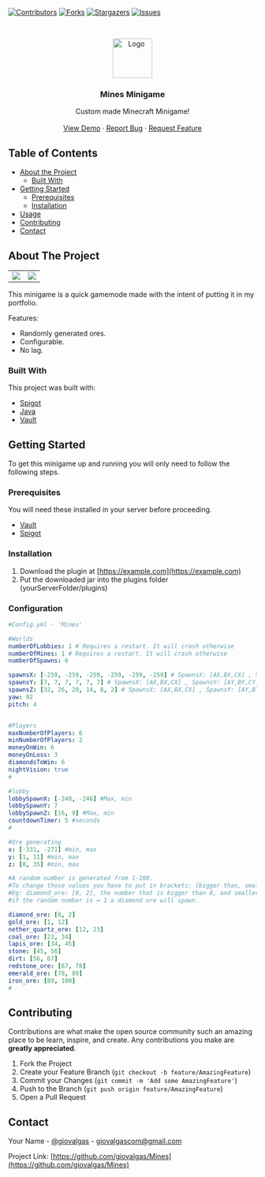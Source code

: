 
<!-- PROJECT SHIELDS -->
<!--
*** I'm using markdown "reference style" links for readability.
*** Reference links are enclosed in brackets [ ] instead of parentheses ( ).
*** See the bottom of this document for the declaration of the reference variables
*** for contributors-url, forks-url, etc. This is an optional, concise syntax you may use.
*** https://www.markdownguide.org/basic-syntax/#reference-style-links
-->

[![Contributors][contributors-shield]][contributors-url]
[![Forks][forks-shield]][forks-url]
[![Stargazers][stars-shield]][stars-url]
[![Issues][issues-shield]][issues-url]


<!-- PROJECT LOGO -->
<br />
<p align="center">
  <a href="https://github.com/giovalgas/Mines">
    <img src="https://static.wikia.nocookie.net/minecraft/images/4/49/DiamondOreNew.png/revision/latest?cb=20190907223256" alt="Logo" width="80" height="80">
  </a>

  <h3 align="center">Mines Minigame</h3>

  <p align="center">
    Custom made Minecraft Minigame!
    <br />
    <br />
    <a href="https://youtu.be/jtKMocVHUZ0">View Demo</a>
    ·
    <a href="https://github.com/giovalgas/Mines/issues">Report Bug</a>
    ·
    <a href="https://github.com/giovalgas/Mines/issues">Request Feature</a>
  </p>
</p>



<!-- TABLE OF CONTENTS -->
## Table of Contents

* [About the Project](#about-the-project)
  * [Built With](#built-with)
* [Getting Started](#getting-started)
  * [Prerequisites](#prerequisites)
  * [Installation](#installation)
* [Usage](#usage)
* [Contributing](#contributing)
* [Contact](#contact)



<!-- ABOUT THE PROJECT -->
## About The Project

<table>
  <tr>
    <td><img src="https://i.gyazo.com/c0e7ac75d1aa75e9fd20bf070abc958c.gif"></td>
    <td><img src="https://i.gyazo.com/608f626fdd470ab7f8ea5e7207e1acba.gif"></td>
  </tr>
 </table>

This minigame is a quick gamemode made with the intent of putting it in my portfolio.

Features:
* Randomly generated ores.
* Configurable.
* No lag.

### Built With
This project was built with: 
* [Spigot](https://www.spigotmc.org/)
* [Java](https://java.com/pt-BR/)
* [Vault](https://dev.bukkit.org/projects/vault)



<!-- GETTING STARTED -->
## Getting Started

To get this minigame up and running you will only need to follow the following steps.

### Prerequisites

You will need these installed in your server before proceeding.

* [Vault](https://dev.bukkit.org/projects/vault)
* [Spigot](https://www.spigotmc.org)

### Installation

1. Download the plugin at [https://example.com](https://example.com)
2. Put the downloaded jar into the plugins folder (yourServerFolder/plugins)

### Configuration

```yaml
#Config.yml - 'Mines'

#Worlds
numberOfLobbies: 1 # Requires a restart. It will crash otherwise
numberOfMines: 1 # Requires a restart. It will crash otherwise
numberOfSpawns: 6

spawnsX: [-259, -259, -259, -259, -259, -259] # SpawnsX: [AX,BX,CX] , SpawnsY: [AY,BY,CY], SpawnsZ: [AZ,BZ,CZ]
spawnsY: [7, 7, 7, 7, 7, 7] # SpawnsX: [AX,BX,CX] , SpawnsY: [AY,BY,CY], SpawnsZ: [AZ,BZ,CZ]
spawnsZ: [32, 26, 20, 14, 8, 2] # SpawnsX: [AX,BX,CX] , SpawnsY: [AY,BY,CY], SpawnsZ: [AZ,BZ,CZ]
yaw: 92
pitch: 4


#Players
maxNumberOfPlayers: 6
minNumberOfPlayers: 2
moneyOnWin: 6
moneyOnLoss: 3
diamondsToWin: 6
nightVision: true
#

#lobby
lobbySpawnX: [-240, -246] #Max, min
lobbySpawnY: 7
lobbySpawnZ: [16, 9] #Max, min
countdownTimer: 5 #seconds
#

#Ore generating
x: [-331, -271] #min, max
y: [1, 11] #min, max
z: [0, 35] #min, max

#A random number is generated from 1-100.
#To change those values you have to put in brackets: [bigger than, smaller than]
#Eg: diamond_ore: [0, 2], the number that is bigger than 0, and smaller than 2 is = 1,
#if the random number is = 1 a diamond ore will spawn.

diamond_ore: [0, 2]
gold_ore: [1, 12]
nether_quartz_ore: [12, 23]
coal_ore: [23, 34]
lapis_ore: [34, 45]
stone: [45, 56]
dirt: [56, 67]
redstone_ore: [67, 78]
emerald_ore: [78, 89]
iron_ore: [89, 100]
#

```

<!-- CONTRIBUTING -->
## Contributing

Contributions are what make the open source community such an amazing place to be learn, inspire, and create. Any contributions you make are **greatly appreciated**.

1. Fork the Project
2. Create your Feature Branch (`git checkout -b feature/AmazingFeature`)
3. Commit your Changes (`git commit -m 'Add some AmazingFeature'`)
4. Push to the Branch (`git push origin feature/AmazingFeature`)
5. Open a Pull Request

<!-- CONTACT -->
## Contact

Your Name - [@giovalgas](https://twitter.com/giovalgas) - giovalgascom@gmail.com

Project Link: [https://github.com/giovalgas/Mines](https://github.com/giovalgas/Mines)



<!-- MARKDOWN LINKS & IMAGES -->
<!-- https://www.markdownguide.org/basic-syntax/#reference-style-links -->
[contributors-shield]: https://img.shields.io/github/contributors/giovalgas/Mines.svg?style=flat-square
[contributors-url]: https://github.com/giovalgas/Mines/graphs/contributors
[forks-shield]: https://img.shields.io/github/forks/giovalgas/Mines.svg?style=flat-square
[forks-url]: https://github.com/giovalgas/Mines-Template/network/members
[stars-shield]: https://img.shields.io/github/stars/giovalgas/Mines.svg?style=flat-square
[stars-url]: https://github.com/giovalgas/Mines-Template/stargazers
[issues-shield]: https://img.shields.io/github/issues/giovalgas/Mines.svg?style=flat-square
[issues-url]: https://github.com/giovalgas/Mines-Template/issues
[product-ingame-gif]: https://i.gyazo.com/c0e7ac75d1aa75e9fd20bf070abc958c.gif
[product-lobby-gif]: https://i.gyazo.com/608f626fdd470ab7f8ea5e7207e1acba.gif

